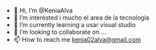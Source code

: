 - 👋 Hi, I’m @KeniaAlva 
- 👀 I’m interested i mucho el area de la tecnologia
- 🌱 I’m currently learning  a   usar visual studio
- 💞️ I’m looking to collaborate on ...
- 📫 How to reach me  kenia02alva@gmail.com

<!---
KeniaAlva/KeniaAlva is a ✨ special ✨ repository because its `README.md` (this file) appears on your GitHub profile.
You can click the Preview link to take a look at your changes.
--->
